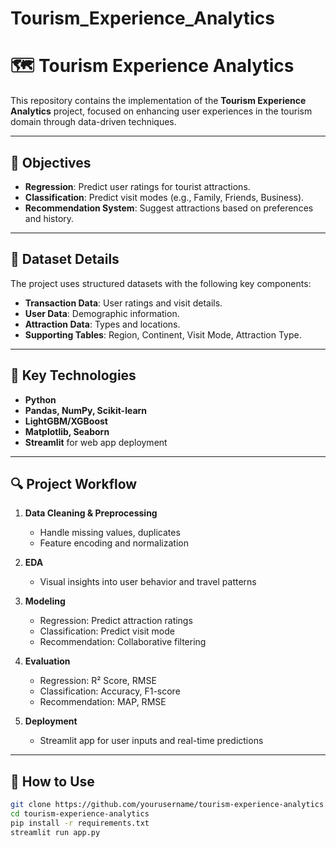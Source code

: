 # Tourism_Experience_Analytics
# 🗺️ Tourism Experience Analytics

This repository contains the implementation of the **Tourism Experience Analytics** project, focused on enhancing user experiences in the tourism domain through data-driven techniques.

---

## 📌 Objectives

- **Regression**: Predict user ratings for tourist attractions.
- **Classification**: Predict visit modes (e.g., Family, Friends, Business).
- **Recommendation System**: Suggest attractions based on preferences and history.

---

## 🧩 Dataset Details

The project uses structured datasets with the following key components:

- **Transaction Data**: User ratings and visit details.
- **User Data**: Demographic information.
- **Attraction Data**: Types and locations.
- **Supporting Tables**: Region, Continent, Visit Mode, Attraction Type.

---

## 🧠 Key Technologies

- **Python**
- **Pandas, NumPy, Scikit-learn**
- **LightGBM/XGBoost**
- **Matplotlib, Seaborn**
- **Streamlit** for web app deployment

---

## 🔍 Project Workflow

1. **Data Cleaning & Preprocessing**
   - Handle missing values, duplicates
   - Feature encoding and normalization

2. **EDA**
   - Visual insights into user behavior and travel patterns

3. **Modeling**
   - Regression: Predict attraction ratings
   - Classification: Predict visit mode
   - Recommendation: Collaborative filtering

4. **Evaluation**
   - Regression: R² Score, RMSE
   - Classification: Accuracy, F1-score
   - Recommendation: MAP, RMSE

5. **Deployment**
   - Streamlit app for user inputs and real-time predictions

---

## 🚀 How to Use

```bash
git clone https://github.com/yourusername/tourism-experience-analytics.git
cd tourism-experience-analytics
pip install -r requirements.txt
streamlit run app.py
